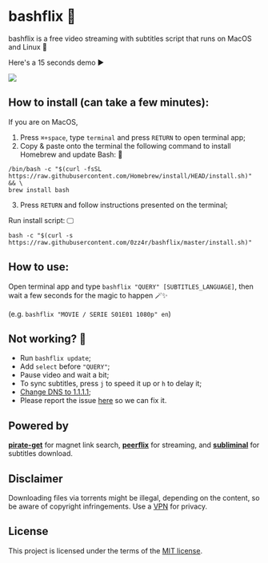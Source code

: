 # bashflix 🍿
bashflix is a free video streaming with subtitles script that runs on MacOS and Linux 🎥

Here's a 15 seconds demo ▶️

![](https://media.giphy.com/media/KeHU2lgmJG48m4hzp8/giphy.gif)


## How to install (can take a few minutes):
If you are on MacOS, 
1. Press ```⌘+space```, type ```terminal``` and press ```RETURN``` to open terminal app;
2. Copy & paste onto the terminal the following command to install Homebrew and update Bash: 🍺
``` 
/bin/bash -c "$(curl -fsSL https://raw.githubusercontent.com/Homebrew/install/HEAD/install.sh)" && \
brew install bash
```
3. Press ```RETURN``` and follow instructions presented on the terminal;

Run install script: 🖵
```
bash -c "$(curl -s https://raw.githubusercontent.com/0zz4r/bashflix/master/install.sh)"
```
## How to use:
Open terminal app and type `bashflix "QUERY" [SUBTITLES_LANGUAGE]`, then wait a few seconds for the magic to happen 🪄✨

   (e.g. ```bashflix "MOVIE / SERIE S01E01 1080p" en```)

## Not working? 🙁
* Run `bashflix update`;
* Add `select` before `"QUERY"`;
* Pause video and wait a bit;
* To sync subtitles, press `j` to speed it up or `h` to delay it;
* [Change DNS to 1.1.1.1](https://1.1.1.1/dns/);
* Please report the issue [here](https://github.com/0zz4r/bashflix/issues/new/choose) so we can fix it.

## Powered by
[**pirate-get**](https://github.com/vikstrous/pirate-get) for magnet link search, [**peerflix**](https://github.com/mafintosh/peerflix) for streaming, and [**subliminal**](https://github.com/Diaoul/subliminal) for subtitles download.

## Disclaimer
Downloading files via torrents might be illegal, depending on the content, so be aware of copyright infringements. Use a [VPN](https://www.mysteriumvpn.com/) for privacy.

## License
This project is licensed under the terms of the [MIT license](https://github.com/0zz4r/bashflix/blob/master/LICENSE.md).
